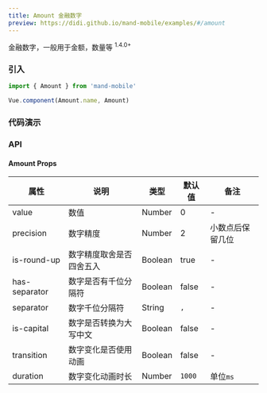 ```yaml
---
title: Amount 金融数字
preview: https://didi.github.io/mand-mobile/examples/#/amount
---
```


金融数字，一般用于金额，数量等 <sup class="version-after">1.4.0+</sup>

### 引入

```javascript
import { Amount } from 'mand-mobile'

Vue.component(Amount.name, Amount)
```

### 代码演示
<!-- DEMO -->

### API

#### Amount Props
|属性 | 说明 | 类型 | 默认值 | 备注 |
|----|-----|------|------|------|
|value|数值|Number|0|-|
|precision|数字精度|Number|2|小数点后保留几位|
|is-round-up|数字精度取舍是否四舍五入|Boolean|true|-|
|has-separator|数字是否有千位分隔符|Boolean|false|-|
|separator|数字千位分隔符|String|`,`|-|
|is-capital|数字是否转换为大写中文|Boolean|false|-|
|transition|数字变化是否使用动画|Boolean|false|-|
|duration|数字变化动画时长|Number|`1000`|单位`ms`|